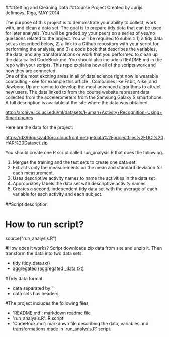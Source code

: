 ###Getting and Cleaning Data 
##Course Project
Created by Jurijs Jefimovs, Riga, MAY 2014

The purpose of this project is to demonstrate your ability to collect, work with, and clean a data set. The goal is to prepare tidy data that can be used for later analysis. You will be graded by your peers on a series of yes/no questions related to the project. You will be required to submit: 1) a tidy data set as described below, 2) a link to a Github repository with your script for performing the analysis, and 3) a code book that describes the variables, the data, and any transformations or work that you performed to clean up the data called CodeBook.md. You should also include a README.md in the repo with your scripts. This repo explains how all of the scripts work and how they are connected.  
One of the most exciting areas in all of data science right now is wearable computing - see for example this article . Companies like Fitbit, Nike, and Jawbone Up are racing to develop the most advanced algorithms to attract new users. The data linked to from the course website represent data collected from the accelerometers from the Samsung Galaxy S smartphone. A full description is available at the site where the data was obtained: 

http://archive.ics.uci.edu/ml/datasets/Human+Activity+Recognition+Using+Smartphones 

Here are the data for the project: 

https://d396qusza40orc.cloudfront.net/getdata%2Fprojectfiles%2FUCI%20HAR%20Dataset.zip 

You should create one R script called run_analysis.R that does the following. 
1. Merges the training and the test sets to create one data set.
2. Extracts only the measurements on the mean and standard deviation for each measurement. 
3. Uses descriptive activity names to name the activities in the data set
4. Appropriately labels the data set with descriptive activity names. 
5. Creates a second, independent tidy data set with the average of each variable for each activity and each subject. 


##Script description

# How to run script?
source("run_analysis.R")

#How does it works?
Script downloads zip data from site and unzip it. Then transform the data into two data sets: 
 - tidy (tidy_data.txt)
 - aggregated (aggregated _data.txt)
 
#Tidy data format
- data separated by ','
- data sets has headers

#The project includes the following files
- 'README.md': markdown readme file
- 'run_analysis.R': R script
- 'CodeBook.md': markdown file describing the data, variables and transformations made in 'run_analysis.R' script.

